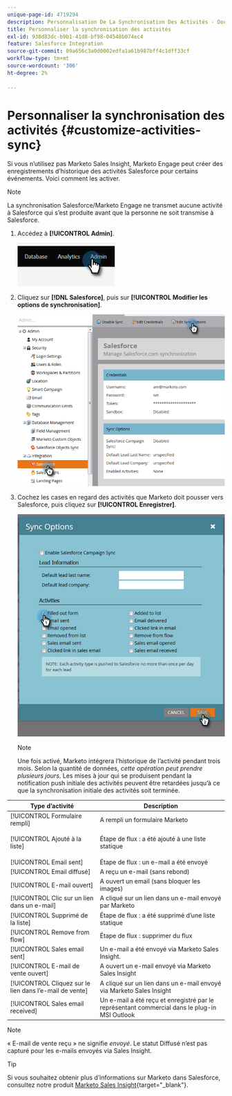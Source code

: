 ```yaml
---
unique-page-id: 4719294
description: Personnalisation De La Synchronisation Des Activités - Documents Marketo - Documentation Du Produit
title: Personnaliser la synchronisation des activités
exl-id: 938d83dc-b9b1-41d8-bf98-04548b074ec4
feature: Salesforce Integration
source-git-commit: 09a656c3a0d0002edfa1a61b987bff4c1dff33cf
workflow-type: tm+mt
source-wordcount: '306'
ht-degree: 2%

---
```


# Personnaliser la synchronisation des activités {#customize-activities-sync}

Si vous n’utilisez pas Marketo Sales Insight, Marketo Engage peut créer des enregistrements d’historique des activités Salesforce pour certains événements. Voici comment les activer.

>[!NOTE]
>
>La synchronisation Salesforce/Marketo Engage ne transmet aucune activité à Salesforce qui s’est produite avant que la personne ne soit transmise à Salesforce.

1. Accédez à **[!UICONTROL Admin]**.

   ![](assets/customize-activities-sync-1.png)

1. Cliquez sur **[!DNL Salesforce]**, puis sur **[!UICONTROL Modifier les options de synchronisation]**.

   ![](assets/two-1.png)

1. Cochez les cases en regard des activités que Marketo doit pousser vers Salesforce, puis cliquez sur **[!UICONTROL Enregistrer]**.

   ![](assets/three-1.png)

   >[!NOTE]
   >
   >Une fois activé, Marketo intégrera l’historique de l’activité pendant trois mois. Selon la quantité de données, _cette opération peut prendre plusieurs jours_. Les mises à jour qui se produisent pendant la notification push initiale des activités peuvent être retardées jusqu’à ce que la synchronisation initiale des activités soit terminée.

<table>
 <colgroup>
  <col>
  <col>
 </colgroup>
 <thead>
  <tr>
   <th>Type d’activité</th>
   <th>Description</th>
  </tr>
 </thead>
 <tbody>
  <tr>
   <td>[!UICONTROL Formulaire rempli]</td>
   <td>A rempli un formulaire Marketo</td>
  </tr>
  <tr>
   <td>[!UICONTROL Ajouté à la liste]</td>
   <td><p>Étape de flux : a été ajouté à une liste statique</p></td>
  </tr>
  <tr>
   <td>[!UICONTROL Email sent]</td>
   <td>Étape de flux : un e-mail a été envoyé</td>
  </tr>
  <tr>
   <td>[!UICONTROL Email diffusé]</td>
   <td>A reçu un e-mail (sans rebond)</td>
  </tr>
  <tr>
   <td>[!UICONTROL E-mail ouvert]</td>
   <td>A ouvert un email (sans bloquer les images)</td>
  </tr>
  <tr>
   <td>[!UICONTROL Clic sur un lien dans un e-mail]</td>
   <td>A cliqué sur un lien dans un e-mail envoyé par Marketo</td>
  </tr>
  <tr>
   <td>[!UICONTROL Supprimé de la liste]</td>
   <td>Étape de flux : a été supprimé d’une liste statique</td>
  </tr>
  <tr>
   <td>[!UICONTROL Remove from flow]</td>
   <td>Étape de flux : supprimer du flux</td>
  </tr>
  <tr>
   <td>[!UICONTROL Sales email sent]</td>
   <td>Un e-mail a été envoyé via Marketo Sales Insight.</td>
  </tr>
  <tr>
   <td>[!UICONTROL E-mail de vente ouvert]</td>
   <td>A ouvert un e-mail envoyé via Marketo Sales Insight</td>
  </tr>
  <tr>
   <td>[!UICONTROL Cliquez sur le lien dans l’e-mail de vente]</td>
   <td>A cliqué sur un lien dans un e-mail envoyé via Marketo Sales Insight</td>
  </tr>
  <tr>
   <td>[!UICONTROL Sales email received]</td>
   <td>Un e-mail a été reçu et enregistré par le représentant commercial dans le plug-in MSI Outlook</td>
  </tr>
 </tbody>
</table>

>[!NOTE]
>
>« E-mail de vente reçu » ne signifie _envoyé_. Le statut Diffusé n’est pas capturé pour les e-mails envoyés via Sales Insight.

>[!TIP]
>
>Si vous souhaitez obtenir plus d’informations sur Marketo dans Salesforce, consultez notre produit [Marketo Sales Insight](/help/marketo/product-docs/marketo-sales-insight/msi-for-salesforce/installation/install-marketo-sales-insight-package-in-salesforce-appexchange.md){target="_blank"}.
